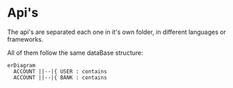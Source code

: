 # Api's

The api's are separated each one in it's own folder, in different languages or frameworks.

All of them follow the same dataBase structure:
```mermaid
erDiagram
  ACCOUNT ||--|{ USER : contains
  ACCOUNT ||--|{ BANK : contains
  
```

